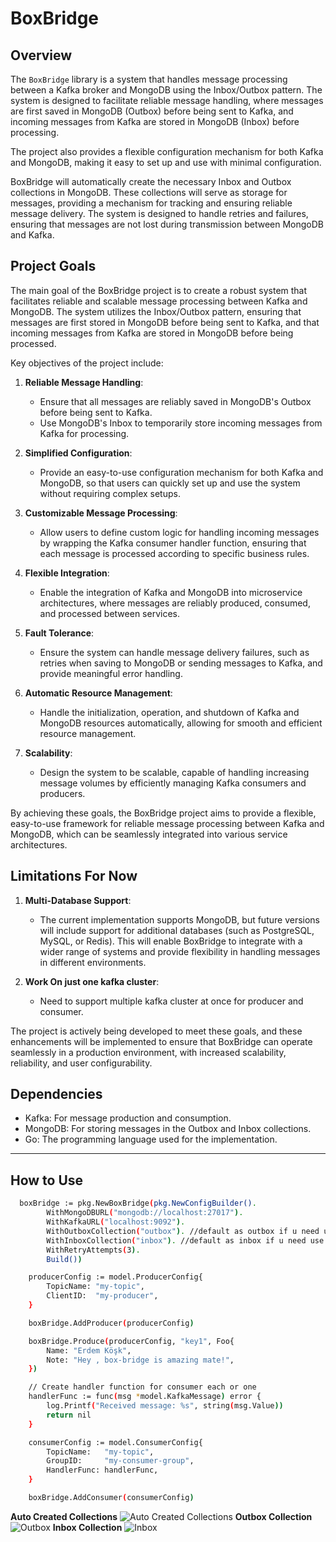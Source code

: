 # BoxBridge

## Overview

The `BoxBridge` library is a system that handles message processing between a Kafka broker and MongoDB using the Inbox/Outbox pattern. The system is designed to facilitate reliable message handling, where messages are first saved in MongoDB (Outbox) before being sent to Kafka, and incoming messages from Kafka are stored in MongoDB (Inbox) before processing.

The project also provides a flexible configuration mechanism for both Kafka and MongoDB, making it easy to set up and use with minimal configuration.

BoxBridge will automatically create the necessary Inbox and Outbox collections in MongoDB. These collections will serve as storage for messages, providing a mechanism for tracking and ensuring reliable message delivery. The system is designed to handle retries and failures, ensuring that messages are not lost during transmission between MongoDB and Kafka.

## Project Goals

The main goal of the BoxBridge project is to create a robust system that facilitates reliable and scalable message processing between Kafka and MongoDB. The system utilizes the Inbox/Outbox pattern, ensuring that messages are first stored in MongoDB before being sent to Kafka, and that incoming messages from Kafka are stored in MongoDB before being processed.

Key objectives of the project include:

1. **Reliable Message Handling**:
   - Ensure that all messages are reliably saved in MongoDB's Outbox before being sent to Kafka.
   - Use MongoDB's Inbox to temporarily store incoming messages from Kafka for processing.

2. **Simplified Configuration**:
   - Provide an easy-to-use configuration mechanism for both Kafka and MongoDB, so that users can quickly set up and use the system without requiring complex setups.

3. **Customizable Message Processing**:
   - Allow users to define custom logic for handling incoming messages by wrapping the Kafka consumer handler function, ensuring that each message is processed according to specific business rules.

4. **Flexible Integration**:
   - Enable the integration of Kafka and MongoDB into microservice architectures, where messages are reliably produced, consumed, and processed between services.

5. **Fault Tolerance**:
   - Ensure the system can handle message delivery failures, such as retries when saving to MongoDB or sending messages to Kafka, and provide meaningful error handling.

6. **Automatic Resource Management**:
   - Handle the initialization, operation, and shutdown of Kafka and MongoDB resources automatically, allowing for smooth and efficient resource management.

7. **Scalability**:
   - Design the system to be scalable, capable of handling increasing message volumes by efficiently managing Kafka consumers and producers.

By achieving these goals, the BoxBridge project aims to provide a flexible, easy-to-use framework for reliable message processing between Kafka and MongoDB, which can be seamlessly integrated into various service architectures.


## Limitations For Now

1. **Multi-Database Support**:
   - The current implementation supports MongoDB, but future versions will include support for additional databases (such as PostgreSQL, MySQL, or Redis). This will enable BoxBridge to integrate with a wider range of systems and provide flexibility in handling messages in different environments.

2. **Work On just one kafka cluster**:
   - Need to support multiple kafka cluster at once for producer and consumer.




The project is actively being developed to meet these goals, and these enhancements will be implemented to ensure that BoxBridge can operate seamlessly in a production environment, with increased scalability, reliability, and user configurability.


## Dependencies

- Kafka: For message production and consumption.
- MongoDB: For storing messages in the Outbox and Inbox collections.
- Go: The programming language used for the implementation.

---

## How to Use

```bash
  boxBridge := pkg.NewBoxBridge(pkg.NewConfigBuilder().
		WithMongoDBURL("mongodb://localhost:27017").
		WithKafkaURL("localhost:9092").
		WithOutboxCollection("outbox"). //default as outbox if u need use this and change it
		WithInboxCollection("inbox"). //default as inbox if u need use this and change it
		WithRetryAttempts(3).
		Build())

	producerConfig := model.ProducerConfig{
		TopicName: "my-topic",
		ClientID:  "my-producer",
	}

	boxBridge.AddProducer(producerConfig)

	boxBridge.Produce(producerConfig, "key1", Foo{
		Name: "Erdem Köşk",
		Note: "Hey , box-bridge is amazing mate!",
	})

	// Create handler function for consumer each or one
	handlerFunc := func(msg *model.KafkaMessage) error {
		log.Printf("Received message: %s", string(msg.Value))
		return nil
	}

	consumerConfig := model.ConsumerConfig{
		TopicName:   "my-topic",
		GroupID:     "my-consumer-group",
		HandlerFunc: handlerFunc,
	}

	boxBridge.AddConsumer(consumerConfig)
```

**Auto Created Collections**
![Auto Created Collections](https://i.imgur.com/8W5J0ek.png)
**Outbox Collection**
![Outbox](https://i.imgur.com/nYn2CK5.png)
**Inbox Collection**
![Inbox](https://i.imgur.com/gXoH5R5.png)